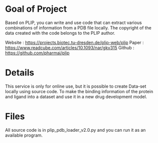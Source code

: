 # Goal of Project
Based on PLIP, you can write and use code that can extract various combinations of information from a PDB file locally. The copyright of the data created with the code belongs to the PLIP author.

Website : https://projects.biotec.tu-dresden.de/plip-web/plip
Paper : https://www.readcube.com/articles/10.1093/nar/gkv315
Github : https://github.com/pharmai/plip

# Details
This service is only for online use, but it is possible to create Data-set locally using source code. To make the binding information of the protein and ligand into a dataset and use it in a new drug development model.

# Files
All source code is in plip_pdb_loader_v2.0.py and you can run it as an available program.

